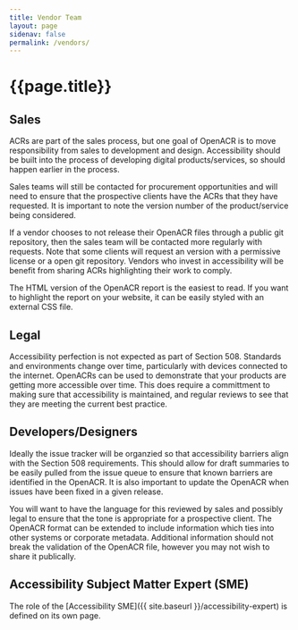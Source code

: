 ```yaml
---
title: Vendor Team
layout: page
sidenav: false
permalink: /vendors/
---
```


# **{{page.title}}**

## Sales

ACRs are part of the sales process, but one goal of OpenACR is to move responsibility from sales to development and design. Accessibility should be built into the process of developing digital products/services, so should happen earlier in the process.

Sales teams will still be contacted for procurement opportunities and will need to ensure that the prospective clients have the ACRs that they have requested. It is important to note the version number of the product/service being considered.

If a vendor chooses to not release their OpenACR files through a public git repository, then the sales team will be contacted more regularly with requests. Note that some clients will request an version with a permissive license or a open git repository. Vendors who invest in accessibility will be benefit from sharing ACRs highlighting their work to comply.

The HTML version of the OpenACR report is the easiest to read. If you want to highlight the report on your website, it can be easily styled with an external CSS file.

## Legal

Accessibility perfection is not expected as part of Section 508\. Standards and environments change over time, particularly with devices connected to the internet. OpenACRs can be used to demonstrate that your products are getting more accessible over time. This does require a committment to making sure that accessibility is maintained, and regular reviews to see that they are meeting the current best practice.

## Developers/Designers

Ideally the issue tracker will be organzied so that accessibility barriers align with the Section 508 requirements. This should allow for draft summaries to be easily pulled from the issue queue to ensure that known barriers are identified in the OpenACR. It is also important to update the OpenACR when issues have been fixed in a given release.

You will want to have the language for this reviewed by sales and possibly legal to ensure that the tone is appropriate for a prospective client. The OpenACR format can be extended to include information which ties into other systems or corporate metadata. Additional information should not break the validation of the OpenACR file, however you may not wish to share it publically.

## Accessibility Subject Matter Expert (SME)

The role of the [Accessibility SME]({{ site.baseurl }}/accessibility-expert) is defined on its own page.
